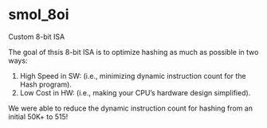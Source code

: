 # smol_8oi
Custom 8-bit ISA

The goal of thsis 8-bit ISA is to optimize hashing as much as possible in two ways:

1. High Speed in SW: (i.e., minimizing dynamic instruction count for the Hash program).
2. Low Cost in HW: (i.e., making your CPU’s hardware design simplified).

We were able to reduce the dynamic instruction count for hashing from an initial 50K+ to 515! 
